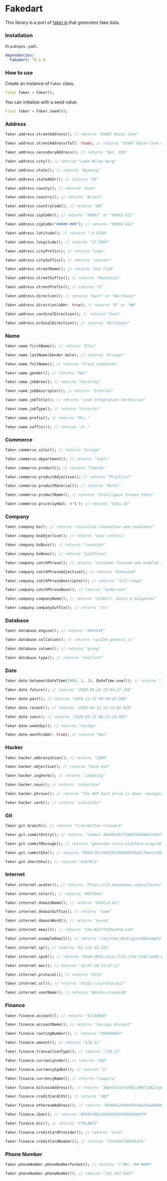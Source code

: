# Fakedart

This library is a port of [faker.js](https://github.com/Marak/faker.js) that generates fake data.

### Installation

In `pubspec.yaml`.

```yaml
dependencies:
  fakedart: ^0.1.0
```

### How to use

Create an instance of `Faker` class.

```dart
final faker = Faker();
```

You can initialize with a seed value.

```dart
final faker = Faker.seed(0);
```

### Address

```dart
faker.address.streetAddress(); // returns "95487 Mazie Cove"
```

```dart
faker.address.streetAddress(full: true); // returns "95487 Mazie Cove Apt. 819"
```

```dart
faker.address.secondaryAddress(); // returns "Apt. 819"
```

```dart
faker.address.city(); // returns "Lake Wiley berg"
```

```dart
faker.address.state(); // returns "Wyoming"
```

```dart
faker.address.stateAbbr(); // returns "HI"
```

```dart
faker.address.county(); // returns "Avon"
```

```dart
faker.address.country(); // returns "Brazil"
```

```dart
faker.address.countryCode(); // returns "BR"
```

```dart
faker.address.zipCode(); // returns "90062" or "90062-612"
```

```dart
faker.address.zipCode("#####-###"); // returns "90062-612"
```

```dart
faker.address.latitude(); // returns "-4.6120"
```

```dart
faker.address.longitude(); // returns "27.9893"
```

```dart
faker.address.cityPrefix(); // returns "Lake"
```

```dart
faker.address.citySuffix(); // returns "chester"
```

```dart
faker.address.streetName(); // returns "Von Club"
```

```dart
faker.address.streetSuffix(); // returns "Mountains"
```

```dart
faker.address.streetPrefix(); // returns "b"
```

```dart
faker.address.direction(); // returns "East" or "Northwest"
```

```dart
faker.address.direction(abbr: true); // returns "E" or "NW"
```

```dart
faker.address.cardinalDirection(); // returns "East"
```

```dart
faker.address.ordinalDirection(); // returns "Northwest"
```

### Name

```dart
faker.name.firstName(); // returns "Elta"
```

```dart
faker.name.lastName(Gender.male); // returns "Kreiger"
```

```dart
faker.name.fullName(); // returns "Tracy Jaskolski"
```

```dart
faker.name.gender(); // returns "Man"
```

```dart
faker.name.jobArea(); // returns "Security"
```

```dart
faker.name.jobDescriptor(); // returns "Internal"
```

```dart
faker.name.jobTitle(); // returns "Lead Integration Technician"
```

```dart
faker.name.jobType(); // returns "Director"
```

```dart
faker.name.prefix(); // returns "Mrs."
```

```dart
faker.name.suffix()); // returns "Jr."
```

### Commerce

```dart
faker.commerce.color(); // returns "orange"
```

```dart
faker.commerce.department(); // returns "Tools"
```

```dart
faker.commerce.product(); // returns "Cheese"
```

```dart
faker.commerce.productAdjective(); // returns "Practical"
```

```dart
faker.commerce.productMaterial(); // returns "Metal"
```

```dart
faker.commerce.productName(); // returns "Intelligent Frozen Pants"
```

```dart
faker.commerce.price(symbol: r'$'); // returns "$231.14"
```

### Company

```dart
faker.company.bs(); // returns "visualize innovative web-readiness"
```

```dart
faker.company.bsAdjective(); // returns "user-centric"
```

```dart
faker.company.bsBuzz(); // returns "innovate"
```

```dart
faker.company.bsNoun(); // returns "platforms"
```

```dart
faker.company.catchPhrase(); // returns "Customer-focused web-enabled internet solution"
```

```dart
faker.company.catchPhraseAdjective(); // returns "Enhanced"
```

```dart
faker.company.catchPhraseDescriptor(); // returns "full-range"
```

```dart
faker.company.catchPhraseNoun(); // returns "moderator"
```

```dart
faker.company.companyName(); // returns "Schmitt, Davis & Gulgowski"
```

```dart
faker.company.companySuffix(); // returns "Inc"
```

### Database


```dart
faker.database.engine(); // returns "ARCHIVE"
```

```dart
faker.database.collation(); // returns "cp1250_general_ci"
```

```dart
faker.database.column(); // returns "group"
```

```dart
faker.database.type(); // returns "smallint"
```

### Date

```dart
faker.date.between(DateTime(1994, 1, 1), DateTime.now()); // returns "1994-07-02 06:13:56.177"
```

```dart
faker.date.future(); // returns "2020-05-28 23:44:27.156"
```

```dart
faker.date.past(); // returns "2019-12-13 04:30:22.968"
```

```dart
faker.date.recent(); // returns "2020-04-13 13:13:02.628"
```

```dart
faker.date.soon(); // returns "2020-04-15 06:22:24.483"
```

```dart
faker.date.weekday(); // returns "Sunday"
```

```dart
faker.date.month(abbr: true); // returns "Nov"
```

### Hacker

```dart
faker.hacker.abbreviation(); // returns "JSON"
```

```dart
faker.hacker.adjective(); // returns "back-end"
```

```dart
faker.hacker.ingVerb(); // returns "indexing"
```

```dart
faker.hacker.noun(); // returns "interface"
```

```dart
faker.hacker.phrase(); // returns "The AGP hard drive is down, navigate the redundant hard drive so we can navigate the AGP hard drive!"
```

```dart
faker.hacker.verb(); // returns "calculate"
```

### Git

```dart
faker.git.branch(); // returns "transmitter-transmit"
```

```dart
faker.git.commitEntry(); // returns "commit 48548fe57716823bd206e2d9afdfca091c375f71..."
```

```dart
faker.git.commitMessage(); // returns "generate cross-platform program"
```

```dart
faker.git.commitSha(); // returns "0994c16cfdcb752d58b884fbe81f6ae2c9d0b98a"
```

```dart
faker.git.shortSha(); // returns "e2b79c1"
```

### Internet

```dart
faker.internet.avatar(); // returns "https://s3.amazonaws.com/uifaces/faces/twitter/robergd/128.jpg"
```

```dart
faker.internet.color(); // returns "#03764e"
```

```dart
faker.internet.domainName(); // returns "khalid.biz"
```

```dart
faker.internet.domainSuffix(); // returns "name"
```

```dart
faker.internet.domainWord(); // returns "kenna"
```

```dart
faker.internet.email(); // returns "Ike.Wolff31@yahoo.com"
```

```dart
faker.internet.exampleEmail(); // returns "Jacinthe_Rodriguez9@example.com"
```

```dart
faker.internet.ip(); // returns "62.215.32.241"
```

```dart
faker.internet.ipv6(); // returns "8deb:d69a:ceca:7123:c7da:7e42:a4d5:9f60"
```

```dart
faker.internet.mac(); // returns "a5:9f:30:71:3f:12"
```

```dart
faker.internet.protocol(); // returns "http"
```

```dart
faker.internet.url(); // returns "https://cynthia.biz"
```

```dart
faker.internet.userName(); // returns "Weldon.Crooks78"
```

### Finance

```dart
faker.finance.account(); // returns "61154668"
```

```dart
faker.finance.accountName(); // returns "Savings Account"
```

```dart
faker.finance.routingNumber(); // returns "999999992"
```

```dart
faker.finance.amount(); // returns "120.11"
```

```dart
faker.finance.transactionType(); // returns "120.11"
```

```dart
faker.finance.currencyCode(); // returns "AUD"
```

```dart
faker.finance.currencySymbol(); // returns "£"
```

```dart
faker.finance.currencyName(); // returns "Lempira"
```

```dart
faker.finance.bitcoinAddress(); // returns "368nSdrGofQf8EsoPW7j1BZ2cgK"
```

```dart
faker.finance.creditCardCVV(); // returns "402"
```

```dart
faker.finance.ethereumAddress(); // returns "0x89d524d9ed74d4a53aeb0b8868e20ac3eaad4d2a"
```

```dart
faker.finance.iban(); // returns "BR6853001208500339920050065P4"
```

```dart
faker.finance.bic(); // returns "CYALNAT1"
```

```dart
faker.finance.creditCardProvider(); // returns "Visa"
```

```dart
faker.finance.creditCardNumber(); // returns "3541001109818219"
```

### Phone Number

```dart
faker.phoneNumber.phoneNumberFormat(); // returns "(!##) !##-####"
```

```dart
faker.phoneNumber.phoneNumber(); // returns "222.547.8307"
```